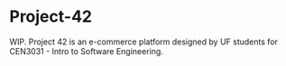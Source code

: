 # Project-42
WIP. Project 42 is an e-commerce platform designed by UF students for CEN3031 - Intro to Software Engineering.

